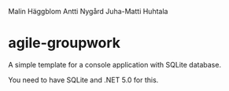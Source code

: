 Malin Häggblom
Antti Nygård
Juha-Matti Huhtala

# agile-groupwork

A simple template for a console application with SQLite database.

You need to have SQLite and .NET 5.0 for this.
